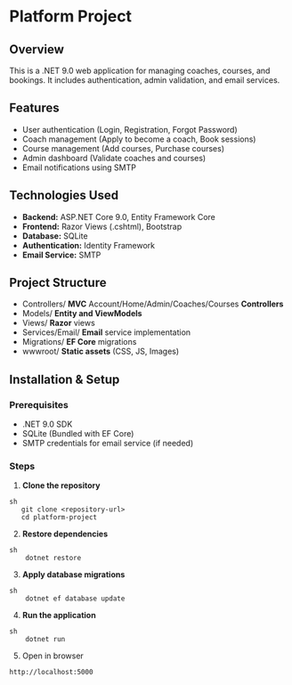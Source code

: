 # Platform Project

## Overview

This is a .NET 9.0 web application for managing coaches, courses, and bookings. It includes authentication, admin validation, and email services.

## Features

- User authentication (Login, Registration, Forgot Password)
- Coach management (Apply to become a coach, Book sessions)
- Course management (Add courses, Purchase courses)
- Admin dashboard (Validate coaches and courses)
- Email notifications using SMTP

## Technologies Used

- **Backend:** ASP.NET Core 9.0, Entity Framework Core
- **Frontend:** Razor Views (.cshtml), Bootstrap
- **Database:** SQLite
- **Authentication:** Identity Framework
- **Email Service:** SMTP

## Project Structure

- Controllers/ **MVC** Account/Home/Admin/Coaches/Courses **Controllers**
- Models/  **Entity and ViewModels**
- Views/ **Razor** views
- Services/Email/ **Email** service implementation
- Migrations/ **EF Core** migrations
- wwwroot/ **Static assets** (CSS, JS, Images)

## Installation & Setup

### Prerequisites

- .NET 9.0 SDK
- SQLite (Bundled with EF Core)
- SMTP credentials for email service (if needed)

### Steps

1. **Clone the repository**

```
sh
   git clone <repository-url>
   cd platform-project
```

2. **Restore dependencies**

```
sh
    dotnet restore
```

3. **Apply database migrations**

```
sh
    dotnet ef database update
```

4. **Run the application**

```
sh
    dotnet run
```

5. Open in browser

```
http://localhost:5000
```
